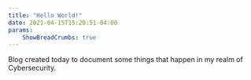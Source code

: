```yaml
---
title: "Hello World!"
date: 2021-04-15T15:20:51-04:00
params:
    ShowBreadCrumbs: true
---
```


Blog created today to document some things that happen in my realm of Cybersecurity. 

